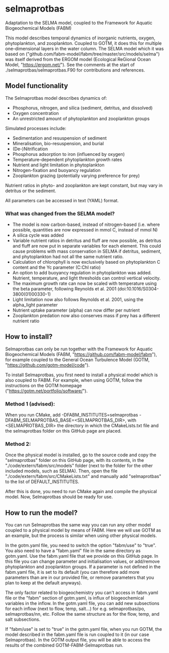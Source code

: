 # selmaprotbas
Adaptation to the SELMA model, coupled to the Framework for Aquatic Biogeochemical Models (FABM)

This model describes temporal dynamics of inorganic nutrients, oxygen, phytoplankton, and zooplankton. Coupled to GOTM, it does this 
for multiple one-dimensional layers in the water column. The SELMA model which it was based on
("github.com/fabm-model/fabm/tree/master/src/models/selma") was itself derived from the ERGOM model (Ecological ReGional Ocean Model,
"https://ergom.net/"). See the comments at the start of ./selmaprotbas/selmaprotbas.F90 for contributions and references. 

## Model functionality
The Selmaprotbas model describes dynamics of:
- Phosphorus, nitrogen, and silica (sediment, detritus, and dissolved)
- Oxygen concentration
- An unrestricted amount of phytoplankton and zooplankton groups

Simulated processes include:
- Sedimentation and resuspension of sediment
- Mineralisation, bio-resuspension, and burial
- (De-)Nitrification
- Phosphorus adsorption to iron (influenced by oxygen)
- Temperature-dependent phytoplankton growth rates
- Nutrient and light limitation in phytoplankton
- Nitrogen-fixation and buoyancy regulation
- Zooplankton grazing (potentially varying preference for prey)

Nutrient ratios in phyto- and zooplankton are kept constant, but may vary in detritus or the sediment. 

All parameters can be accessed in text (YAML) format. 

### What was changed from the SELMA model?
- The model is now carbon-based, instead of nitrogen-based (i.e. where possible, quantities are now expressed in mmol C, instead of mmol N)
- A silica cycle was added
- Variable nutrient ratios in detritus and fluff are now possible, as detritus and fluff are now put in separate variables for each element.
  This could cause problems with mass conservation in SELMA if detritus, sediment, and phytoplankton had not all the same nutrient ratio. 
- Calculation of chlorophyll is now exclusively based on phytoplankton C content and the Yc parameter (C:Chl ratio)
- An option to add buoyancy regulation in phytoplankton was added. Nutrient, temperature, and light thresholds can control vertical velocity.
- The maximum growth rate can now be scaled with temperature using the beta parameter, following Reynolds et al. 2001 (doi:10.1016/S0304-3800(01)00330-1)
- Light limitation now also follows Reynolds et al. 2001, using the alpha_light parameter
- Nutrient uptake parameter (alpha) can now differ per nutrient
- Zooplankton predation now also conserves mass if prey has a different nutrient ratio

## How to install?
Selmaprotbas can only be run together with the Framework for Aquatic Biogeochemical Models (FABM, "https://github.com/fabm-model/fabm"),
for example coupled to the General Ocean Turbulence Model (GOTM, "https://github.com/gotm-model/code"). 

To install Selmaprotbas, you first need to install a physical model which is also coupled to FABM. For example, when using GOTM, follow the
instructions on the GOTM homepage ("https://gotm.net/portfolio/software/").

### Method 1 (advised): 
When you run CMake, add -DFABM_INSTITUTES=selmaprotbas -DFABM_SELMAPROTBAS_BASE=<SELMAPROTBAS_DIR>, with <SELMAPROTBAS_DIR> the directory
in which the CMakeLists.txt file and the selmaprotbas folder on this GitHub page are placed. 

### Method 2:
Once the physical model is installed, go to the source code and copy the "selmaprotbas" folder on this GitHub page, with its contents,
in the "./code/extern/fabm/src/models" folder (next to the folder for the other included models, such as SELMA). Then, open the file
"./code/extern/fabm/src/CMakeLists.txt" and manually add "selmaprotbas" to the list of DEFAULT_INSTITUTES. 

After this is done, you need to run CMake again and compile the physical model. Now, Selmaprotbas should be ready for use.

## How to run the model?
You can run Selmaprotbas the same way you can run any other model coupled to a physical model by means of FABM. Here we will use GOTM as an example,
but the process is similar when using other physical models. 

In the gotm.yaml file, you need to switch the option "fabm/use" to "true". You also need to have a "fabm.yaml" file in the same directory as
gotm.yaml. Use the fabm.yaml file that we provide on this GitHub page. In this file you can change parameter and initialisation values,
or add/remove phytoplankton and zooplankton groups. If a parameter is not defined in the fabm.yaml file, it is set to its default (you
can therefore add more parameters than are in our provided file, or remove parameters that you plan to keep at the default anyways).

The only factor related to biogeochemistry you can't access in fabm.yaml file or the "fabm" section of gotm.yaml, is influx of biogeochemical
variables in the inflow. In the gotm.yaml file, you can add new subsections for each inflow (next to flow, temp, salt...) for e.g. selmaprotbas/po,
selmaprotbas/nn, etc. Follow the same structure as for the flow, temp, and salt subsections.  

If "fabm/use" is set to "true" in the gotm.yaml file, when you run GOTM, the model described in the fabm.yaml file is run coupled to it (in our
case Selmaprotbas). In the GOTM output file, you will be able to access the results of the combined GOTM-FABM-Selmaprotbas run. 

